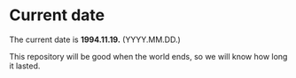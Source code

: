 # Current date

The current date is **1994.11.19.** (YYYY.MM.DD.)

This repository will be good when the world ends, so we will know how long it lasted.